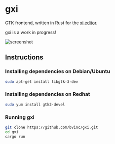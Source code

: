 # gxi
GTK frontend, written in Rust for the [xi editor](https://github.com/google/xi-editor).

gxi is a work in progress!

![screenshot](https://raw.githubusercontent.com/bvinc/gxi/master/screenshot.png)

## Instructions

### Installing dependencies on Debian/Ubuntu

```sh
sudo apt-get install libgtk-3-dev
```

### Installing dependencies on Redhat

```sh
sudo yum install gtk3-devel
```

### Running gxi

```sh
git clone https://github.com/bvinc/gxi.git
cd gxi
cargo run
```
